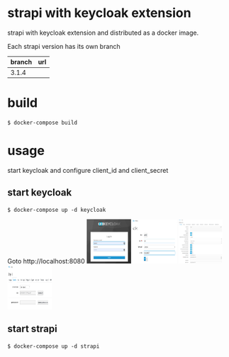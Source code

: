 # strapi with keycloak extension
strapi with keycloak extension and distributed as a docker image.

Each strapi version has its own branch

| branch | url | 
| --     | -- |
| 3.1.4 | |

# build
```
$ docker-compose build
```

# usage 
start keycloak and configure client_id and client_secret 
## start keycloak
```
$ docker-compose up -d keycloak
```
Goto http://localhost:8080
<img src="https://github.com/marcelmaatkamp/strapi-extension-keycloak/raw/master/docs/images/keycloak_login.png" width="100" height="100"/>
<img src="https://github.com/marcelmaatkamp/strapi-extension-keycloak/raw/master/docs/images/keycloak_clientid_create.png" width="100" height="100"/>
<img src="https://github.com/marcelmaatkamp/strapi-extension-keycloak/raw/master/docs/images/keycloak_clientid_clientid.png" width="100" height="100"/>
<img src="https://github.com/marcelmaatkamp/strapi-extension-keycloak/raw/master/docs/images/keycloak_clientid_clientsecret.png" width="100" height="100"/>

## start strapi
```
$ docker-compose up -d strapi
```
